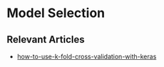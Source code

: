 
# Model Selection

## Relevant Articles

* [how-to-use-k-fold-cross-validation-with-keras](https://github.com/christianversloot/machine-learning-articles/blob/main/how-to-use-k-fold-cross-validation-with-keras.md)


